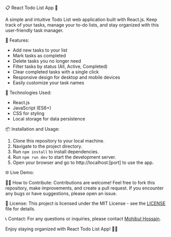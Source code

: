 📋 React Todo List App 📝

A simple and intuitive Todo List web application built with React.js. Keep track of your tasks, manage your to-do lists, and stay organized with this user-friendly task manager.

🚀 Features:
- Add new tasks to your list
- Mark tasks as completed
- Delete tasks you no longer need
- Filter tasks by status (All, Active, Completed)
- Clear completed tasks with a single click
- Responsive design for desktop and mobile devices
- Easily customize your task names

🔧 Technologies Used:
- React.js
- JavaScript (ES6+)
- CSS for styling
- Local storage for data persistence

📦 Installation and Usage:
1. Clone this repository to your local machine.
2. Navigate to the project directory.
3. Run `npm install` to install dependencies.
4. Run `npm run dev` to start the development server.
5. Open your browser and go to http://localhost:[port] to use the app.

🌐 Live Demo:

👨‍💻 How to Contribute:
Contributions are welcome! Feel free to fork this repository, make improvements, and create a pull request. If you encounter any bugs or have suggestions, please open an issue.

📄 License:
This project is licensed under the MIT License - see the [LICENSE](LICENSE) file for details.

📞 Contact:
For any questions or inquiries, please contact [Mohibul Hossain](mohib.hossain.bu@gmail.com).

Enjoy staying organized with React Todo List App! 📅✅
